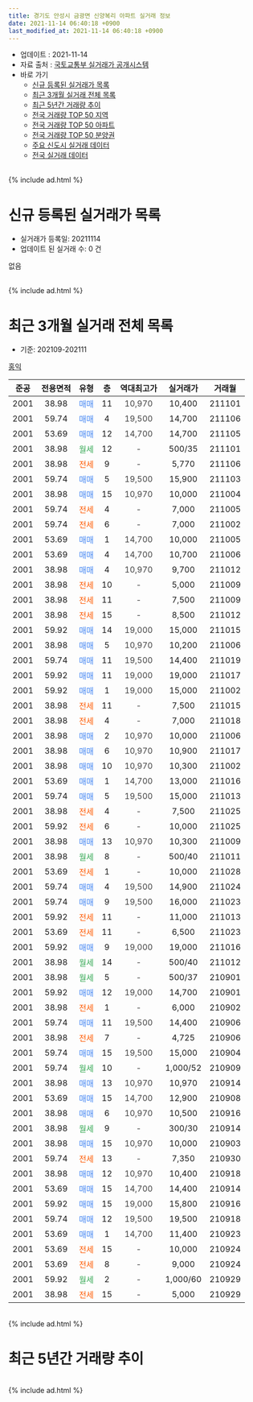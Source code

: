 ```yaml
---
title: 경기도 안성시 금광면 신양복리 아파트 실거래 정보
date: 2021-11-14 06:40:18 +0900
last_modified_at: 2021-11-14 06:40:18 +0900
---
```


* 업데이트 : 2021-11-14
* 자료 출처 : [국토교통부 실거래가 공개시스템](http://rt.molit.go.kr)
* 바로 가기
    * [신규 등록된 실거래가 목록](#신규-등록된-실거래가-목록)
    * [최근 3개월 실거래 전체 목록](#최근-3개월-실거래-전체-목록)
    * [최근 5년간 거래량 추이](#최근-5년간-거래량-추이)
    * [전국 거래량 TOP 50 지역](https://inasie.github.io/apt-trade-info/최근-3개월-전국에서-가장-거래가-많이-발생한-지역)
    * [전국 거래량 TOP 50 아파트](https://inasie.github.io/apt-trade-info/최근-3개월-전국에서-가장-거래가-많이-발생한-아파트)
    * [전국 거래량 TOP 50 분양권](https://inasie.github.io/apt-trade-info/최근-3개월-전국에서-가장-거래가-많이-발생한-분양권)
    * [주요 신도시 실거래 데이터](https://inasie.github.io/apt-trade-info/주요-신도시)
    * [전국 실거래 데이터](https://inasie.github.io/apt-trade-info/전국)
<br>
{% include ad.html %}
<br>

# 신규 등록된 실거래가 목록
* 실거래가 등록일: 20211114
* 업데이트 된 실거래 수: 0 건

없음

<br>
{% include ad.html %}
<br>

# 최근 3개월 실거래 전체 목록
* 기준: 202109-202111


[홍익](https://search.naver.com/search.naver?query=%EA%B2%BD%EA%B8%B0%EB%8F%84+%EC%95%88%EC%84%B1%EC%8B%9C+%EA%B8%88%EA%B4%91%EB%A9%B4+%EC%8B%A0%EC%96%91%EB%B3%B5%EB%A6%AC+%ED%99%8D%EC%9D%B5)

|준공|전용면적|유형|층|역대최고가|실거래가|거래월|
|:---:|:---:|:---:|:---:|:---:|:---:|:---:|
|2001|38.98|<span style="color:#4285f3">매매</span>|11|<span style="color:#444444">10,970</span>|10,400|211101|
|2001|59.74|<span style="color:#4285f3">매매</span>|4|<span style="color:#444444">19,500</span>|14,700|211106|
|2001|53.69|<span style="color:#4285f3">매매</span>|12|<span style="color:#444444">14,700</span>|14,700|211105|
|2001|38.98|<span style="color:#34a853">월세</span>|12|<span style="color:#444444">-</span>|500/35|211101|
|2001|38.98|<span style="color:#ff5a00">전세</span>|9|<span style="color:#444444">-</span>|5,770|211106|
|2001|59.74|<span style="color:#4285f3">매매</span>|5|<span style="color:#444444">19,500</span>|15,900|211103|
|2001|38.98|<span style="color:#4285f3">매매</span>|15|<span style="color:#444444">10,970</span>|10,000|211004|
|2001|59.74|<span style="color:#ff5a00">전세</span>|4|<span style="color:#444444">-</span>|7,000|211005|
|2001|59.74|<span style="color:#ff5a00">전세</span>|6|<span style="color:#444444">-</span>|7,000|211002|
|2001|53.69|<span style="color:#4285f3">매매</span>|1|<span style="color:#444444">14,700</span>|10,000|211005|
|2001|53.69|<span style="color:#4285f3">매매</span>|4|<span style="color:#444444">14,700</span>|10,700|211006|
|2001|38.98|<span style="color:#4285f3">매매</span>|4|<span style="color:#444444">10,970</span>|9,700|211012|
|2001|38.98|<span style="color:#ff5a00">전세</span>|10|<span style="color:#444444">-</span>|5,000|211009|
|2001|38.98|<span style="color:#ff5a00">전세</span>|11|<span style="color:#444444">-</span>|7,500|211009|
|2001|38.98|<span style="color:#ff5a00">전세</span>|15|<span style="color:#444444">-</span>|8,500|211012|
|2001|59.92|<span style="color:#4285f3">매매</span>|14|<span style="color:#444444">19,000</span>|15,000|211015|
|2001|38.98|<span style="color:#4285f3">매매</span>|5|<span style="color:#444444">10,970</span>|10,200|211006|
|2001|59.74|<span style="color:#4285f3">매매</span>|11|<span style="color:#444444">19,500</span>|14,400|211019|
|2001|59.92|<span style="color:#4285f3">매매</span>|11|<span style="color:#444444">19,000</span>|19,000|211017|
|2001|59.92|<span style="color:#4285f3">매매</span>|1|<span style="color:#444444">19,000</span>|15,000|211002|
|2001|38.98|<span style="color:#ff5a00">전세</span>|11|<span style="color:#444444">-</span>|7,500|211015|
|2001|38.98|<span style="color:#ff5a00">전세</span>|4|<span style="color:#444444">-</span>|7,000|211018|
|2001|38.98|<span style="color:#4285f3">매매</span>|2|<span style="color:#444444">10,970</span>|10,000|211006|
|2001|38.98|<span style="color:#4285f3">매매</span>|6|<span style="color:#444444">10,970</span>|10,900|211017|
|2001|38.98|<span style="color:#4285f3">매매</span>|10|<span style="color:#444444">10,970</span>|10,300|211002|
|2001|53.69|<span style="color:#4285f3">매매</span>|1|<span style="color:#444444">14,700</span>|13,000|211016|
|2001|59.74|<span style="color:#4285f3">매매</span>|5|<span style="color:#444444">19,500</span>|15,000|211013|
|2001|38.98|<span style="color:#ff5a00">전세</span>|4|<span style="color:#444444">-</span>|7,500|211025|
|2001|59.92|<span style="color:#ff5a00">전세</span>|6|<span style="color:#444444">-</span>|10,000|211025|
|2001|38.98|<span style="color:#4285f3">매매</span>|13|<span style="color:#444444">10,970</span>|10,300|211009|
|2001|38.98|<span style="color:#34a853">월세</span>|8|<span style="color:#444444">-</span>|500/40|211011|
|2001|53.69|<span style="color:#ff5a00">전세</span>|1|<span style="color:#444444">-</span>|10,000|211028|
|2001|59.74|<span style="color:#4285f3">매매</span>|4|<span style="color:#444444">19,500</span>|14,900|211024|
|2001|59.74|<span style="color:#4285f3">매매</span>|9|<span style="color:#444444">19,500</span>|16,000|211023|
|2001|59.92|<span style="color:#ff5a00">전세</span>|11|<span style="color:#444444">-</span>|11,000|211013|
|2001|53.69|<span style="color:#ff5a00">전세</span>|11|<span style="color:#444444">-</span>|6,500|211023|
|2001|59.92|<span style="color:#4285f3">매매</span>|9|<span style="color:#444444">19,000</span>|19,000|211016|
|2001|38.98|<span style="color:#34a853">월세</span>|14|<span style="color:#444444">-</span>|500/40|211012|
|2001|38.98|<span style="color:#34a853">월세</span>|5|<span style="color:#444444">-</span>|500/37|210901|
|2001|59.92|<span style="color:#4285f3">매매</span>|12|<span style="color:#444444">19,000</span>|14,700|210901|
|2001|38.98|<span style="color:#ff5a00">전세</span>|1|<span style="color:#444444">-</span>|6,000|210902|
|2001|59.74|<span style="color:#4285f3">매매</span>|11|<span style="color:#444444">19,500</span>|14,400|210906|
|2001|38.98|<span style="color:#ff5a00">전세</span>|7|<span style="color:#444444">-</span>|4,725|210906|
|2001|59.74|<span style="color:#4285f3">매매</span>|15|<span style="color:#444444">19,500</span>|15,000|210904|
|2001|59.74|<span style="color:#34a853">월세</span>|10|<span style="color:#444444">-</span>|1,000/52|210909|
|2001|38.98|<span style="color:#4285f3">매매</span>|13|<span style="color:#444444">10,970</span>|10,970|210914|
|2001|53.69|<span style="color:#4285f3">매매</span>|15|<span style="color:#444444">14,700</span>|12,900|210908|
|2001|38.98|<span style="color:#4285f3">매매</span>|6|<span style="color:#444444">10,970</span>|10,500|210916|
|2001|38.98|<span style="color:#34a853">월세</span>|9|<span style="color:#444444">-</span>|300/30|210914|
|2001|38.98|<span style="color:#4285f3">매매</span>|15|<span style="color:#444444">10,970</span>|10,000|210903|
|2001|59.74|<span style="color:#ff5a00">전세</span>|13|<span style="color:#444444">-</span>|7,350|210930|
|2001|38.98|<span style="color:#4285f3">매매</span>|12|<span style="color:#444444">10,970</span>|10,400|210918|
|2001|53.69|<span style="color:#4285f3">매매</span>|15|<span style="color:#444444">14,700</span>|14,400|210914|
|2001|59.92|<span style="color:#4285f3">매매</span>|15|<span style="color:#444444">19,000</span>|15,800|210916|
|2001|59.74|<span style="color:#4285f3">매매</span>|12|<span style="color:#444444">19,500</span>|19,500|210918|
|2001|53.69|<span style="color:#4285f3">매매</span>|1|<span style="color:#444444">14,700</span>|11,400|210923|
|2001|53.69|<span style="color:#ff5a00">전세</span>|15|<span style="color:#444444">-</span>|10,000|210924|
|2001|53.69|<span style="color:#ff5a00">전세</span>|8|<span style="color:#444444">-</span>|9,000|210924|
|2001|59.92|<span style="color:#34a853">월세</span>|2|<span style="color:#444444">-</span>|1,000/60|210929|
|2001|38.98|<span style="color:#ff5a00">전세</span>|15|<span style="color:#444444">-</span>|5,000|210929|


<br>
{% include ad.html %}
<br>

# 최근 5년간 거래량 추이


<div style="width:100%;">
    <canvas id="deal_progress" height="200"></canvas>
</div>

<script>
new Chart(document.getElementById("deal_progress"), {
    type: 'line',
    data: {
        labels: ['201611','201612','201701','201702','201703','201704','201705','201706','201707','201708','201709','201710','201711','201712','201801','201802','201803','201804','201805','201806','201807','201808','201809','201810','201811','201812','201901','201902','201903','201904','201905','201906','201907','201908','201909','201910','201911','201912','202001','202002','202003','202004','202005','202006','202007','202008','202009','202010','202011','202012','202101','202102','202103','202104','202105','202106','202107','202108','202109','202110','202111'],
        datasets: [{
            label: '매매',
            pointRadius: 1,
            data: [3, 6, 3, 6, 11, 5, 11, 11, 10, 10, 11, 0, 8, 3, 8, 4, 8, 7, 7, 5, 8, 9, 1, 3, 2, 5, 9, 10, 8, 6, 7, 5, 2, 5, 7, 2, 6, 10, 2, 14, 13, 19, 13, 16, 19, 9, 10, 11, 14, 10, 13, 17, 25, 47, 50, 54, 12, 19, 12, 18, 4],
            borderColor: "rgba(255, 201, 14, 1)",
            backgroundColor: "rgba(255, 201, 14, 0.5)",
            fill: false,
            lineTension: 0
        },{
            label: '전월세',
            pointRadius: 1,
            data: [4, 4, 5, 7, 8, 5, 5, 8, 6, 4, 4, 2, 13, 9, 11, 10, 9, 13, 9, 6, 11, 7, 4, 6, 5, 8, 8, 9, 10, 13, 6, 15, 8, 11, 7, 14, 11, 8, 6, 13, 13, 11, 11, 4, 8, 9, 11, 5, 11, 7, 7, 12, 11, 10, 22, 20, 22, 22, 10, 14, 2],
            borderColor: "rgba(0, 141, 185, 1)",
            backgroundColor: "rgba(0, 141, 185, 0.5)",
            fill: false,
            lineTension: 0
        }
        ]
    },
    options: {
        responsive: true,
        title: {
            display: false
        },
        tooltips: {
            mode: 'index',
            intersect: false
        },
        hover: {
            mode: 'nearest',
            intersect: true
        },
        scales: {
            xAxes: [{
                display: true,
                scaleLabel: {
                    display: true,
                    labelString: '년/월'
                }
            }],
            yAxes: [{
                display: true,
                ticks: {
                    suggestedMin: 0,
                },
                scaleLabel: {
                    display: true,
                    labelString: '실거래 수'
                }
            }]
        }
    }
});

</script>


<br>
{% include ad.html %}
<br>


